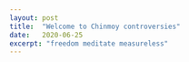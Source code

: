 ```yaml
---
layout: post
title:  "Welcome to Chinmoy controversies"
date:   2020-06-25
excerpt: "freedom meditate measureless"
---
```

